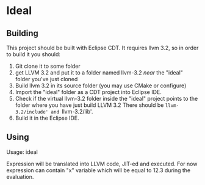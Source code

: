 Ideal
=====

## Building

This project should be built with Eclipse CDT.
It requires llvm 3.2, so in order to build it you should:

1. Git clone it to some folder
2. get LLVM 3.2 and put it to a folder named llvm-3.2 _near_ the "ideal" folder you've just cloned
3. Build llvm 3.2 in its source folder (you may use CMake or configure)
4. Import the "ideal" folder as a CDT project into Eclipse IDE.
5. Check if the virtual llvm-3.2 folder inside the "ideal" project points to the folder where you have just build LLVM 3.2 There should be `llvm-3.2/include' and `llvm-3.2/lib'.
6. Build it in the Eclipse IDE.

## Using

Usage:
   ideal <expression>
   
Expression will be translated into LLVM code, JIT-ed and executed.
For now expression can contain "x" variable which will be equal to 12.3 during the evaluation.